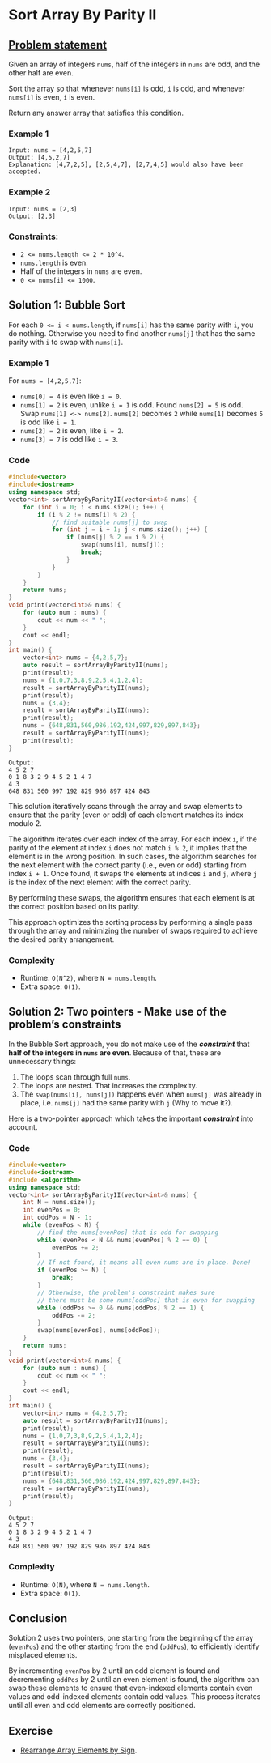 # Sort Array By Parity II

## [Problem statement](https://leetcode.com/problems/sort-array-by-parity-ii/)

Given an array of integers `nums`, half of the integers in `nums` are odd, and the other half are even.

Sort the array so that whenever `nums[i]` is odd, `i` is odd, and whenever `nums[i]` is even, `i` is even.

Return any answer array that satisfies this condition. 



### Example 1
```plain
Input: nums = [4,2,5,7]
Output: [4,5,2,7]
Explanation: [4,7,2,5], [2,5,4,7], [2,7,4,5] would also have been accepted.
```

### Example 2
```plain
Input: nums = [2,3]
Output: [2,3]
``` 

### Constraints:

* `2 <= nums.length <= 2 * 10^4`.
* `nums.length` is even.
* Half of the integers in `nums` are even.
* `0 <= nums[i] <= 1000`.

## Solution 1: Bubble Sort
For each `0 <= i < nums.length`, if `nums[i]` has the same parity with `i`, you do nothing. Otherwise you need to find another `nums[j]` that has the same parity with `i` to swap with `nums[i]`.

### Example 1
For `nums = [4,2,5,7]`:

* `nums[0] = 4` is even like `i = 0`.
* `nums[1] = 2` is even, unlike `i = 1` is odd. Found `nums[2] = 5` is odd. Swap `nums[1] <-> nums[2]`. `nums[2]` becomes `2` while `nums[1]` becomes `5` is odd like `i = 1`.
* `nums[2] = 2` is even, like `i = 2`.
* `nums[3] = 7` is odd like `i = 3`.

### Code
```cpp
#include<vector>
#include<iostream>
using namespace std;
vector<int> sortArrayByParityII(vector<int>& nums) {
    for (int i = 0; i < nums.size(); i++) {
        if (i % 2 != nums[i] % 2) {
            // find suitable nums[j] to swap
            for (int j = i + 1; j < nums.size(); j++) {
                if (nums[j] % 2 == i % 2) {
                    swap(nums[i], nums[j]);
                    break;
                }
            }
        }
    }
    return nums;
}
void print(vector<int>& nums) {
    for (auto num : nums) {
        cout << num << " ";
    }
    cout << endl;
}
int main() {
    vector<int> nums = {4,2,5,7};
    auto result = sortArrayByParityII(nums);
    print(result);
    nums = {1,0,7,3,8,9,2,5,4,1,2,4};
    result = sortArrayByParityII(nums);
    print(result);
    nums = {3,4};
    result = sortArrayByParityII(nums);
    print(result);
    nums = {648,831,560,986,192,424,997,829,897,843};
    result = sortArrayByParityII(nums);
    print(result);
}
```
```plain
Output:
4 5 2 7 
0 1 8 3 2 9 4 5 2 1 4 7
4 3
648 831 560 997 192 829 986 897 424 843
```

This solution iteratively scans through the array and swap elements to ensure that the parity (even or odd) of each element matches its index modulo 2. 

The algorithm iterates over each index of the array. For each index `i`, if the parity of the element at index `i` does not match `i % 2`, it implies that the element is in the wrong position. In such cases, the algorithm searches for the next element with the correct parity (i.e., even or odd) starting from index `i + 1`. Once found, it swaps the elements at indices `i` and `j`, where `j` is the index of the next element with the correct parity. 

By performing these swaps, the algorithm ensures that each element is at the correct position based on its parity. 

This approach optimizes the sorting process by performing a single pass through the array and minimizing the number of swaps required to achieve the desired parity arrangement.

### Complexity
* Runtime: `O(N^2)`, where `N = nums.length`.
* Extra space: `O(1)`.

## Solution 2: Two pointers - Make use of the problem’s constraints

In the Bubble Sort approach, you do not make use of the ***constraint*** that **half of the integers in `nums` are even**. Because of that, these are unnecessary things:

1. The loops scan through full `nums`.
2. The loops are nested. That increases the complexity.
3. The `swap(nums[i], nums[j])` happens even when `nums[j]` was already in place, i.e. `nums[j]` had the same parity with `j` (Why to move it?).

Here is a two-pointer approach which takes the important ***constraint*** into account.

### Code
```cpp
#include<vector>
#include<iostream>
#include <algorithm>
using namespace std;
vector<int> sortArrayByParityII(vector<int>& nums) {
    int N = nums.size();
    int evenPos = 0;
    int oddPos = N - 1;
    while (evenPos < N) {
        // find the nums[evenPos] that is odd for swapping
        while (evenPos < N && nums[evenPos] % 2 == 0) {
            evenPos += 2;
        }
        // If not found, it means all even nums are in place. Done! 
        if (evenPos >= N) {
            break;
        }
        // Otherwise, the problem's constraint makes sure 
        // there must be some nums[oddPos] that is even for swapping
        while (oddPos >= 0 && nums[oddPos] % 2 == 1) {
            oddPos -= 2;
        } 
        swap(nums[evenPos], nums[oddPos]);
    }
    return nums;
}
void print(vector<int>& nums) {
    for (auto num : nums) {
        cout << num << " ";
    }
    cout << endl;
}
int main() {
    vector<int> nums = {4,2,5,7};
    auto result = sortArrayByParityII(nums);
    print(result);
    nums = {1,0,7,3,8,9,2,5,4,1,2,4};
    result = sortArrayByParityII(nums);
    print(result);
    nums = {3,4};
    result = sortArrayByParityII(nums);
    print(result);
    nums = {648,831,560,986,192,424,997,829,897,843};
    result = sortArrayByParityII(nums);
    print(result);
}
```
```plain
Output:
4 5 2 7 
0 1 8 3 2 9 4 5 2 1 4 7
4 3
648 831 560 997 192 829 986 897 424 843
```

### Complexity

* Runtime: `O(N)`, where `N = nums.length`.
* Extra space: `O(1)`.

## Conclusion

Solution 2 uses two pointers, one starting from the beginning of the array (`evenPos`) and the other starting from the end (`oddPos`), to efficiently identify misplaced elements. 

By incrementing `evenPos` by 2 until an odd element is found and decrementing `oddPos` by 2 until an even element is found, the algorithm can swap these elements to ensure that even-indexed elements contain even values and odd-indexed elements contain odd values. This process iterates until all even and odd elements are correctly positioned.

## Exercise
- [Rearrange Array Elements by Sign](https://leetcode.com/problems/rearrange-array-elements-by-sign/).

